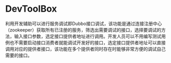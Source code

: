 # DevToolBox
利用开发辅助可以进行服务调试即Dubbo接口调试，该功能是通过连接注册中心（zookeeper）获取所有已注册的服务，筛选出需要调试的接口，选择要调试的方法，输入接口参数，选定接口提供者地址进行调用。开发人员可以不用编写测试用例也不需要启动接口消费者就能调试开发好的接口，选定接口提供者地址可以直接调用对应的提供者接口，该功能在多个提供者同时存在时能够非常方便的调试自己需要的接口。
